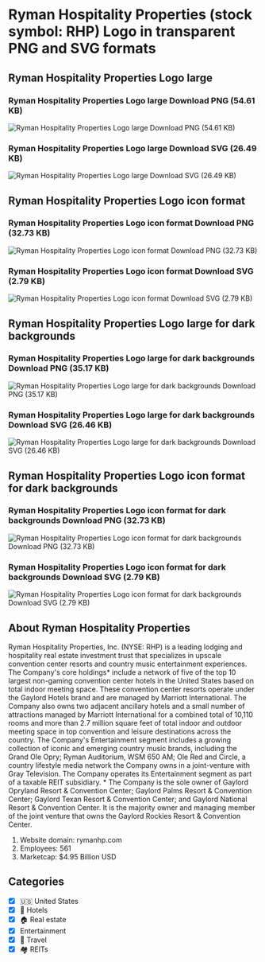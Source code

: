 # Ryman Hospitality Properties (stock symbol: RHP) Logo in transparent PNG and SVG formats

## Ryman Hospitality Properties Logo large

### Ryman Hospitality Properties Logo large Download PNG (54.61 KB)

![Ryman Hospitality Properties Logo large Download PNG (54.61 KB)](/img/orig/RHP_BIG-e6d17895.png)

### Ryman Hospitality Properties Logo large Download SVG (26.49 KB)

![Ryman Hospitality Properties Logo large Download SVG (26.49 KB)](/img/orig/RHP_BIG-5da53b13.svg)

## Ryman Hospitality Properties Logo icon format

### Ryman Hospitality Properties Logo icon format Download PNG (32.73 KB)

![Ryman Hospitality Properties Logo icon format Download PNG (32.73 KB)](/img/orig/RHP-203375d5.png)

### Ryman Hospitality Properties Logo icon format Download SVG (2.79 KB)

![Ryman Hospitality Properties Logo icon format Download SVG (2.79 KB)](/img/orig/RHP-79c5ee15.svg)

## Ryman Hospitality Properties Logo large for dark backgrounds

### Ryman Hospitality Properties Logo large for dark backgrounds Download PNG (35.17 KB)

![Ryman Hospitality Properties Logo large for dark backgrounds Download PNG (35.17 KB)](/img/orig/RHP_BIG.D-e685a5c0.png)

### Ryman Hospitality Properties Logo large for dark backgrounds Download SVG (26.46 KB)

![Ryman Hospitality Properties Logo large for dark backgrounds Download SVG (26.46 KB)](/img/orig/RHP_BIG.D-d3084ce3.svg)

## Ryman Hospitality Properties Logo icon format for dark backgrounds

### Ryman Hospitality Properties Logo icon format for dark backgrounds Download PNG (32.73 KB)

![Ryman Hospitality Properties Logo icon format for dark backgrounds Download PNG (32.73 KB)](/img/orig/RHP.D-e4b9a386.png)

### Ryman Hospitality Properties Logo icon format for dark backgrounds Download SVG (2.79 KB)

![Ryman Hospitality Properties Logo icon format for dark backgrounds Download SVG (2.79 KB)](/img/orig/RHP.D-fb2ea903.svg)

## About Ryman Hospitality Properties

Ryman Hospitality Properties, Inc. (NYSE: RHP) is a leading lodging and hospitality real estate investment trust that specializes in upscale convention center resorts and country music entertainment experiences. The Company's core holdings* include a network of five of the top 10 largest non-gaming convention center hotels in the United States based on total indoor meeting space. These convention center resorts operate under the Gaylord Hotels brand and are managed by Marriott International. The Company also owns two adjacent ancillary hotels and a small number of attractions managed by Marriott International for a combined total of 10,110 rooms and more than 2.7 million square feet of total indoor and outdoor meeting space in top convention and leisure destinations across the country. The Company's Entertainment segment includes a growing collection of iconic and emerging country music brands, including the Grand Ole Opry; Ryman Auditorium, WSM 650 AM; Ole Red and Circle, a country lifestyle media network the Company owns in a joint-venture with Gray Television. The Company operates its Entertainment segment as part of a taxable REIT subsidiary. * The Company is the sole owner of Gaylord Opryland Resort & Convention Center; Gaylord Palms Resort & Convention Center; Gaylord Texan Resort & Convention Center; and Gaylord National Resort & Convention Center. It is the majority owner and managing member of the joint venture that owns the Gaylord Rockies Resort & Convention Center.

1. Website domain: rymanhp.com
2. Employees: 561
3. Marketcap: $4.95 Billion USD


## Categories
- [x] 🇺🇸 United States
- [x] 🏨 Hotels
- [x] 🏠 Real estate
- [x] Entertainment
- [x] 🌴 Travel
- [x] 🏘️ REITs
